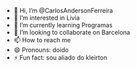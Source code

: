 - 👋 Hi, I’m @CarlosAndersonFerreira
- 👀 I’m interested in Livia
- 🌱 I’m currently learning Programas
- 💞️ I’m looking to collaborate on Barcelona
- 📫 How to reach me 
- 😄 Pronouns: doido
- ⚡ Fun fact: sou aliado do kleirton

<!---
CarlosAndersonFerreira/CarlosAndersonFerreira is a ✨ special ✨ repository because its `README.md` (this file) appears on your GitHub profile.
You can click the Preview link to take a look at your changes.
--->
